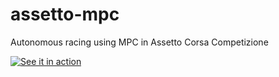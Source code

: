 # assetto-mpc
Autonomous racing using MPC in Assetto Corsa Competizione

[![See it in action](https://img.youtube.com/vi/SENTHq9ONTw/0.jpg)](https://www.youtube.com/watch?v=SENTHq9ONTw)
